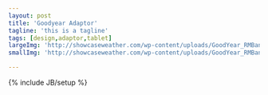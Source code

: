 ```yaml
---
layout: post
title: 'Goodyear Adaptor'
tagline: 'this is a tagline'
tags: [design,adaptor,tablet]
largeImg: 'http://showcaseweather.com/wp-content/uploads/GoodYear_RMBanner_20121005_7-600x400.png'
smallImg: 'http://showcaseweather.com/wp-content/uploads/GoodYear_RMBanner_20121005_7-600x400.png'

---
```

{% include JB/setup %}

